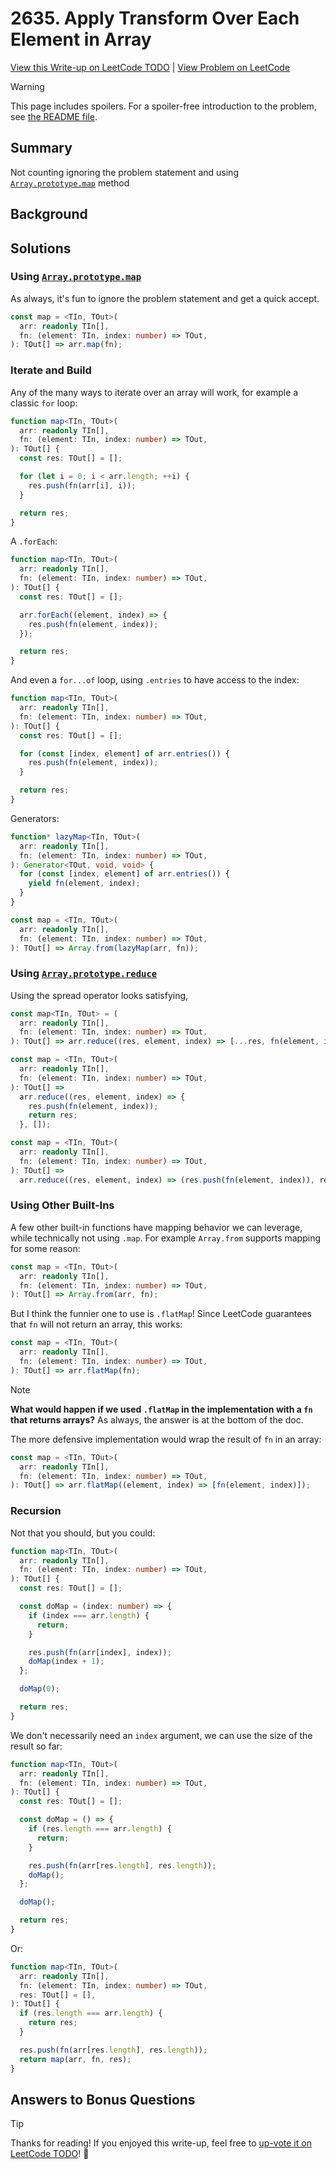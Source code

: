# 2635. Apply Transform Over Each Element in Array

[View this Write-up on LeetCode TODO](https://leetcode.com/problems/apply-transform-over-each-element-in-array/solutions/) | [View Problem on LeetCode](https://leetcode.com/problems/apply-transform-over-each-element-in-array/)

> [!WARNING]  
> This page includes spoilers. For a spoiler-free introduction to the problem, see [the README file](README.md).

## Summary

Not counting ignoring the problem statement and using [`Array.prototype.map`](https://developer.mozilla.org/en-US/docs/Web/JavaScript/Reference/Global_Objects/Array/map) method

## Background

## Solutions

### Using [`Array.prototype.map`](https://developer.mozilla.org/en-US/docs/Web/JavaScript/Reference/Global_Objects/Array/map)

As always, it's fun to ignore the problem statement and get a quick accept.

```typescript []
const map = <TIn, TOut>(
  arr: readonly TIn[],
  fn: (element: TIn, index: number) => TOut,
): TOut[] => arr.map(fn);
```

### Iterate and Build

Any of the many ways to iterate over an array will work, for example a classic `for` loop:

```typescript []
function map<TIn, TOut>(
  arr: readonly TIn[],
  fn: (element: TIn, index: number) => TOut,
): TOut[] {
  const res: TOut[] = [];

  for (let i = 0; i < arr.length; ++i) {
    res.push(fn(arr[i], i));
  }

  return res;
}
```

A `.forEach`:

```typescript []
function map<TIn, TOut>(
  arr: readonly TIn[],
  fn: (element: TIn, index: number) => TOut,
): TOut[] {
  const res: TOut[] = [];

  arr.forEach((element, index) => {
    res.push(fn(element, index));
  });

  return res;
}
```

And even a `for...of` loop, using `.entries` to have access to the index:

```typescript []
function map<TIn, TOut>(
  arr: readonly TIn[],
  fn: (element: TIn, index: number) => TOut,
): TOut[] {
  const res: TOut[] = [];

  for (const [index, element] of arr.entries()) {
    res.push(fn(element, index));
  }

  return res;
}
```

Generators:

```typescript []
function* lazyMap<TIn, TOut>(
  arr: readonly TIn[],
  fn: (element: TIn, index: number) => TOut,
): Generator<TOut, void, void> {
  for (const [index, element] of arr.entries()) {
    yield fn(element, index);
  }
}

const map = <TIn, TOut>(
  arr: readonly TIn[],
  fn: (element: TIn, index: number) => TOut,
): TOut[] => Array.from(lazyMap(arr, fn));
```

### Using [`Array.prototype.reduce`](https://developer.mozilla.org/en-US/docs/Web/JavaScript/Reference/Global_Objects/Array/reduce)

Using the spread operator looks satisfying,

```typescript []
const map<TIn, TOut> = (
  arr: readonly TIn[],
  fn: (element: TIn, index: number) => TOut,
): TOut[] => arr.reduce((res, element, index) => [...res, fn(element, index)], []);
```

```typescript []
const map = <TIn, TOut>(
  arr: readonly TIn[],
  fn: (element: TIn, index: number) => TOut,
): TOut[] =>
  arr.reduce((res, element, index) => {
    res.push(fn(element, index));
    return res;
  }, []);
```

```typescript []
const map = <TIn, TOut>(
  arr: readonly TIn[],
  fn: (element: TIn, index: number) => TOut,
): TOut[] =>
  arr.reduce((res, element, index) => (res.push(fn(element, index)), res), []);
```

### Using Other Built-Ins

A few other built-in functions have mapping behavior we can leverage, while technically not using `.map`. For example `Array.from` supports mapping for some reason:

```typescript []
const map = <TIn, TOut>(
  arr: readonly TIn[],
  fn: (element: TIn, index: number) => TOut,
): TOut[] => Array.from(arr, fn);
```

But I think the funnier one to use is `.flatMap`! Since LeetCode guarantees that `fn` will not return an array, this works:

```typescript []
const map = <TIn, TOut>(
  arr: readonly TIn[],
  fn: (element: TIn, index: number) => TOut,
): TOut[] => arr.flatMap(fn);
```

> [!NOTE]  
> **What would happen if we used `.flatMap` in the implementation with a `fn` that returns arrays?** As always, the answer is at the bottom of the doc.

The more defensive implementation would wrap the result of `fn` in an array:

```typescript []
const map = <TIn, TOut>(
  arr: readonly TIn[],
  fn: (element: TIn, index: number) => TOut,
): TOut[] => arr.flatMap((element, index) => [fn(element, index)]);
```

### Recursion

Not that you should, but you could:

```typescript []
function map<TIn, TOut>(
  arr: readonly TIn[],
  fn: (element: TIn, index: number) => TOut,
): TOut[] {
  const res: TOut[] = [];

  const doMap = (index: number) => {
    if (index === arr.length) {
      return;
    }

    res.push(fn(arr[index], index));
    doMap(index + 1);
  };

  doMap(0);

  return res;
}
```

We don't necessarily need an `index` argument, we can use the size of the result so far:

```typescript []
function map<TIn, TOut>(
  arr: readonly TIn[],
  fn: (element: TIn, index: number) => TOut,
): TOut[] {
  const res: TOut[] = [];

  const doMap = () => {
    if (res.length === arr.length) {
      return;
    }

    res.push(fn(arr[res.length], res.length));
    doMap();
  };

  doMap();

  return res;
}
```

Or:

```typescript []
function map<TIn, TOut>(
  arr: readonly TIn[],
  fn: (element: TIn, index: number) => TOut,
  res: TOut[] = [],
): TOut[] {
  if (res.length === arr.length) {
    return res;
  }

  res.push(fn(arr[res.length], res.length));
  return map(arr, fn, res);
}
```

## Answers to Bonus Questions

> [!TIP]  
> Thanks for reading! If you enjoyed this write-up, feel free to [up-vote it on LeetCode TODO](https://leetcode.com/problems/apply-transform-over-each-element-in-array/solutions/)! 🙏

